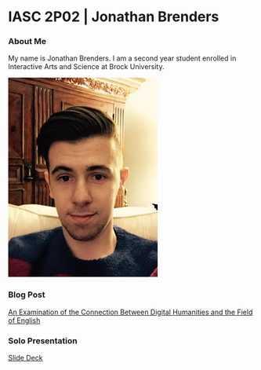 # IASC 2P02 | Jonathan Brenders

### About Me

My name is Jonathan Brenders. I am a second year student enrolled in Interactive Arts and Science at Brock University. 

![](images/File_000.jpeg)

### Blog Post

[An Examination of the Connection Between Digital Humanities and the Field of English](blog.md)


### Solo Presentation

[Slide Deck](something.folder)
